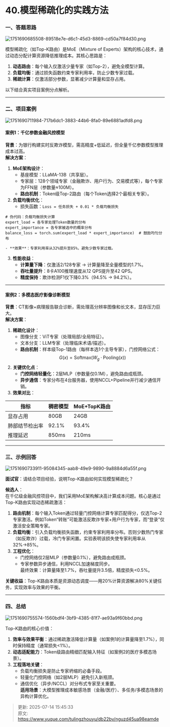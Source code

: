 # 40.模型稀疏化的实践方法

### 一、答题思路
![1751690685508-89518e7e-d6c1-45d3-8869-cd50a7f84d30.png](./img/mW4DN5P7oB-9Wuth/1751690685508-89518e7e-d6c1-45d3-8869-cd50a7f84d30-308976.png)

模型稀疏化（如Top-K路由）是MoE（Mixture of Experts）架构的核心技术，通过动态分配计算资源降低推理成本。其核心思路是：

1. **动态路由**：每个输入仅激活少量专家（如Top-2），避免全模型计算。
2. **负载均衡**：通过损失函数约束专家利用率，防止少数专家过载。
3. **稀疏计算**：仅激活部分参数，显著减少计算量和显存占用。

以下结合真实项目案例分点解析。

---

### 二、项目案例
![1751690711984-717b6dc1-3883-44b6-8fa0-89e6881adfd8.png](./img/mW4DN5P7oB-9Wuth/1751690711984-717b6dc1-3883-44b6-8fa0-89e6881adfd8-733883.png)

#### **案例1：千亿参数金融风控模型**
**背景**：为银行构建实时反欺诈模型，需高精度+低延迟，但全量千亿参数模型推理成本过高。  
**解决方案**：

1. **MoE架构设计**：
    - 基座模型：LLaMA-13B（共享层）。
    - 专家层：128个领域专家（金融欺诈、用户行为、交易模式等），每个专家为FFN层（参数量≈100M）。
    - **路由机制**：Token级Top-2路由（每个Token选择2个最相关专家）。
2. **负载均衡优化**：
    - 损失函数：`Loss = 任务损失 + 0.01 * 负载均衡损失`

```plain
# 伪代码：负载均衡损失计算  
expert_load = 各专家处理Token数量的分布  
expert_importance = 各专家被选中的概率分布  
balance_loss = torch.sum(expert_load * expert_importance)  # 鼓励均匀分布
```

    - **效果**：专家利用率从32%提升至85%，避免少数专家过载。
3. **性能收益**：
    - **计算量下降**：仅激活2/128专家 → 计算量降至全量模型的1.7%。
    - **吞吐量提升**：8卡A100推理速度从12 QPS提升至42 QPS。
    - **精度保持**：欺诈检测F1仅下降0.3%（94.5% → 94.2%）。

---

#### **案例2：多模态医疗影像诊断模型**
**背景**：CT影像+病理报告联合诊断，需处理高分辨率图像和长文本，显存压力巨大。  
**解决方案**：

1. **稀疏化设计**：
    - 图像分支：ViT专家（处理局部/全局特征）。
    - 文本分支：LLM专家（处理临床术语/描述）。
    - **路由机制**：样本级Top-1路由（每样本选1个主导专家），门控网络公式： $$G(x) = \text{Softmax}(W_g \cdot \text{Pooling}(x)) $$
2. **关键优化点**：
    - **门控网络轻量化**：2层MLP（参数量仅0.1M），避免路由成瓶颈。
    - **异步通信**：专家分布在4台服务器，使用NCCL+Pipeline并行减少通信开销。
3. **效果对比**：

| **指标** | 稠密模型 | MoE+TopK路由 |
| --- | --- | --- |
| 显存占用 | 80GB | 24GB |
| 肺部结节检出率 | 92.1% | 93.4% |
| 推理延迟 | 850ms | 210ms |


---

### 三、示例回答
![1751690733911-95084345-aab8-49e9-9890-9a8884d6a55f.png](./img/mW4DN5P7oB-9Wuth/1751690733911-95084345-aab8-49e9-9890-9a8884d6a55f-972718.png)

**面试官**：请结合项目经验，说明Top-K路由如何实现模型稀疏化？

**候选人**：  
在千亿级金融风控项目中，我们采用MoE架构解决高计算成本问题。核心是通过Top-K路由实现动态稀疏激活：

1. **路由机制**：每个输入Token通过轻量门控网络计算专家匹配得分，仅选Top-2专家激活。例如Token“转账”可能激活反欺诈专家+用户行为专家，而“登录”仅激活安全策略专家。
2. **负载均衡**：引入负载均衡损失函数，约束专家利用率分布。否则少数热门专家（如反欺诈）过载，冷门专家闲置。实验表明该损失使专家利用率从32%→85%。
3. **工程优化**： 
    - 门控网络仅2层MLP（参数量0.1%），避免路由成瓶颈。
    - 专家参数异步通信，利用NCCL加速梯度同步。  
最终效果：计算量降至1.7%，吞吐量提升3.5倍，精度损失<0.5%。

**关键收益**：Top-K路由本质是资源动态调度——用20%计算资源解决80%关键任务，实现效率与效果的平衡。

---

### 四、总结
![1751690755574-1560bdf4-3bf9-4385-81f7-ae93a9f60bbd.png](./img/mW4DN5P7oB-9Wuth/1751690755574-1560bdf4-3bf9-4385-81f7-ae93a9f60bbd-394625.png)

Top-K路由的核心价值：

1. **效率与效果平衡**：通过稀疏激活降低计算量（如案例1的计算量降至1.7%），同时保持精度（通常损失<1%）。
2. **动态适配能力**：Token级路由精细匹配输入特征（如案例2的医疗多模态场景）。
3. **工程落地关键**： 
    - 负载均衡损失是防止专家坍缩的必备手段。
    - 轻量化门控网络（如2层MLP）避免引入新瓶颈。
    - 通信优化（异步/NCCL）对分布式专家至关重要。  
**适用场景**：大模型推理成本敏感场景（金融/医疗）、多任务/多模态场景的异构计算优化。



> 更新: 2025-07-14 15:45:33  
> 原文: <https://www.yuque.com/tulingzhouyu/db22bv/nguzd45ua98eamde>